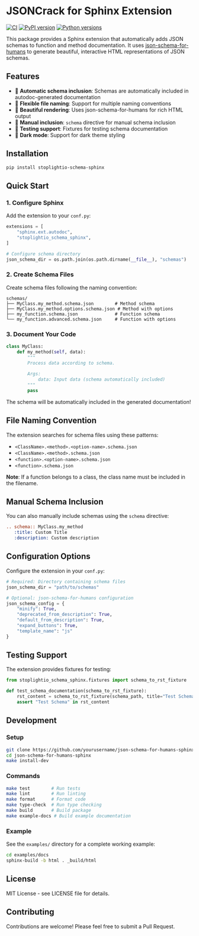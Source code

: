 # JSONCrack for Sphinx Extension

[![CI](https://github.com/yourusername/json-schema-for-humans-sphinx/actions/workflows/ci.yml/badge.svg)](https://github.com/yourusername/json-schema-for-humans-sphinx/actions/workflows/ci.yml)
[![PyPI version](https://badge.fury.io/py/stoplightio-schema-sphinx.svg)](https://badge.fury.io/py/stoplightio-schema-sphinx)
[![Python versions](https://img.shields.io/pypi/pyversions/stoplightio-schema-sphinx.svg)](https://pypi.org/project/stoplightio-schema-sphinx/)

This package provides a Sphinx extension that automatically adds JSON schemas to function and method documentation. It uses [json-schema-for-humans](https://github.com/coveooss/json-schema-for-humans) to generate beautiful, interactive HTML representations of JSON schemas.

## Features

- 🔄 **Automatic schema inclusion**: Schemas are automatically included in autodoc-generated documentation
- 📁 **Flexible file naming**: Support for multiple naming conventions
- 🎨 **Beautiful rendering**: Uses json-schema-for-humans for rich HTML output
- 🔧 **Manual inclusion**: `schema` directive for manual schema inclusion
- 🧪 **Testing support**: Fixtures for testing schema documentation
- 🌙 **Dark mode**: Support for dark theme styling

## Installation

```bash
pip install stoplightio-schema-sphinx
```

## Quick Start

### 1. Configure Sphinx

Add the extension to your `conf.py`:

```python
extensions = [
    "sphinx.ext.autodoc",
    "stoplightio_schema_sphinx",
]

# Configure schema directory
json_schema_dir = os.path.join(os.path.dirname(__file__), "schemas")
```

### 2. Create Schema Files

Create schema files following the naming convention:

```
schemas/
├── MyClass.my_method.schema.json        # Method schema
├── MyClass.my_method.options.schema.json # Method with options
├── my_function.schema.json              # Function schema
└── my_function.advanced.schema.json     # Function with options
```

### 3. Document Your Code

```python
class MyClass:
    def my_method(self, data):
        """
        Process data according to schema.
        
        Args:
            data: Input data (schema automatically included)
        """
        pass
```

The schema will be automatically included in the generated documentation!

## File Naming Convention

The extension searches for schema files using these patterns:

- `<ClassName>.<method>.<option-name>.schema.json`
- `<ClassName>.<method>.schema.json`
- `<function>.<option-name>.schema.json`
- `<function>.schema.json`

**Note**: If a function belongs to a class, the class name must be included in the filename.

## Manual Schema Inclusion

You can also manually include schemas using the `schema` directive:

```rst
.. schema:: MyClass.my_method
   :title: Custom Title
   :description: Custom description
```

## Configuration Options

Configure the extension in your `conf.py`:

```python
# Required: Directory containing schema files
json_schema_dir = "path/to/schemas"

# Optional: json-schema-for-humans configuration
json_schema_config = {
    "minify": True,
    "deprecated_from_description": True,
    "default_from_description": True,
    "expand_buttons": True,
    "template_name": "js"
}
```

## Testing Support

The extension provides fixtures for testing:

```python
from stoplightio_schema_sphinx.fixtures import schema_to_rst_fixture

def test_schema_documentation(schema_to_rst_fixture):
    rst_content = schema_to_rst_fixture(schema_path, title="Test Schema")
    assert "Test Schema" in rst_content
```

## Development

### Setup

```bash
git clone https://github.com/yourusername/json-schema-for-humans-sphinx.git
cd json-schema-for-humans-sphinx
make install-dev
```

### Commands

```bash
make test        # Run tests
make lint        # Run linting
make format      # Format code
make type-check  # Run type checking
make build       # Build package
make example-docs # Build example documentation
```

### Example

See the `examples/` directory for a complete working example:

```bash
cd examples/docs
sphinx-build -b html . _build/html
```

## License

MIT License - see LICENSE file for details.

## Contributing

Contributions are welcome! Please feel free to submit a Pull Request.
